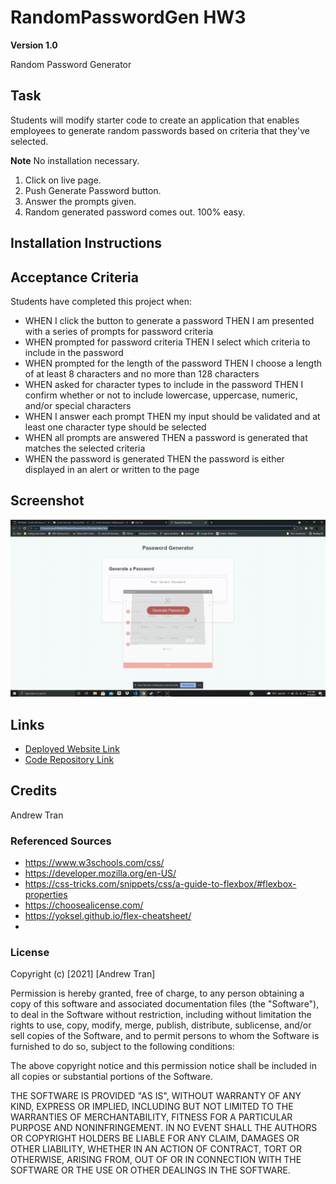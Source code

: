 # RandomPasswordGen HW3

**Version 1.0**

Random Password Generator

## Task
Students will modify starter code to create an application that enables employees to generate random passwords based on criteria that they've selected.

**Note** 
No installation necessary. 
1) Click on live page.
2) Push Generate Password button.
3) Answer the prompts given.
4) Random generated password comes out. 100% easy.

## Installation Instructions



## Acceptance Criteria
Students have completed this project when:

* WHEN I click the button to generate a password
THEN I am presented with a series of prompts for password criteria
* WHEN prompted for password criteria
THEN I select which criteria to include in the password
* WHEN prompted for the length of the password
THEN I choose a length of at least 8 characters and no more than 128 characters
* WHEN asked for character types to include in the password
THEN I confirm whether or not to include lowercase, uppercase, numeric, and/or special characters
* WHEN I answer each prompt
THEN my input should be validated and at least one character type should be selected
* WHEN all prompts are answered
THEN a password is generated that matches the selected criteria
* WHEN the password is generated
THEN the password is either displayed in an alert or written to the page


## Screenshot
![](randomgenexample.gif)


## Links
* [Deployed Website Link](https://andrewt11.github.io/RandomPasswordGen/)
* [Code Repository Link](https://andrewt11.github.io/RandomPasswordGen/)

## Credits
Andrew Tran

### Referenced Sources

* https://www.w3schools.com/css/
* https://developer.mozilla.org/en-US/
* https://css-tricks.com/snippets/css/a-guide-to-flexbox/#flexbox-properties
* https://choosealicense.com/
* https://yoksel.github.io/flex-cheatsheet/
* 

### License
Copyright (c) [2021] [Andrew Tran]

Permission is hereby granted, free of charge, to any person obtaining a copy
of this software and associated documentation files (the "Software"), to deal
in the Software without restriction, including without limitation the rights
to use, copy, modify, merge, publish, distribute, sublicense, and/or sell
copies of the Software, and to permit persons to whom the Software is
furnished to do so, subject to the following conditions:

The above copyright notice and this permission notice shall be included in all
copies or substantial portions of the Software.

THE SOFTWARE IS PROVIDED "AS IS", WITHOUT WARRANTY OF ANY KIND, EXPRESS OR
IMPLIED, INCLUDING BUT NOT LIMITED TO THE WARRANTIES OF MERCHANTABILITY,
FITNESS FOR A PARTICULAR PURPOSE AND NONINFRINGEMENT. IN NO EVENT SHALL THE
AUTHORS OR COPYRIGHT HOLDERS BE LIABLE FOR ANY CLAIM, DAMAGES OR OTHER
LIABILITY, WHETHER IN AN ACTION OF CONTRACT, TORT OR OTHERWISE, ARISING FROM,
OUT OF OR IN CONNECTION WITH THE SOFTWARE OR THE USE OR OTHER DEALINGS IN THE
SOFTWARE.